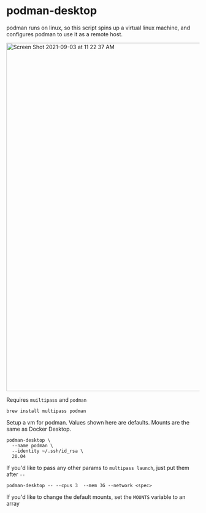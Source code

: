 # podman-desktop

podman runs on linux, so this script spins up a virtual linux machine, and configures podman to use it as a remote host.

<img width="907" alt="Screen Shot 2021-09-03 at 11 22 37 AM" src="https://user-images.githubusercontent.com/32407/132029535-20ab9aac-6c8d-440e-9122-660363e7f10a.png">

Requires `muiltipass` and `podman`

    brew install multipass podman

Setup a vm for podman. Values shown here are defaults. Mounts are the same as Docker Desktop.

    podman-desktop \
      --name podman \
      --identity ~/.ssh/id_rsa \
      20.04

If you'd like to pass any other params to `multipass launch`, just put them after `--`

    podman-desktop -- --cpus 3  --mem 3G --network <spec>

If you'd like to change the default mounts, set the `MOUNTS` variable to an array
